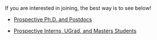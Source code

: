 <span class="applyheading">
  If you are interested in joining, the best way is to see below!
</span>
  

* [Prospective Ph.D. and Postdocs](./apply.html)
<!--* [Prospective Interns, UGrad, and Masters Students](https://docs.google.com/forms/d/1-s1SwcpY0WBnRrzlrQfSrcxSCeOAymOHfU-sHroUXfU/viewform)-->
* [Prospective Interns, UGrad, and Masters Students](https://ewuuu.wufoo.com/forms/z1mh8vwi1q2p3tp/)


